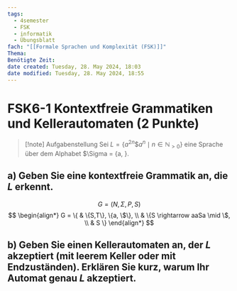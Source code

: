 ```yaml
---
tags:
  - 4semester
  - FSK
  - informatik
  - Übungsblatt
fach: "[[Formale Sprachen und Komplexität (FSK)]]"
Thema: 
Benötigte Zeit:
date created: Tuesday, 28. May 2024, 18:03
date modified: Tuesday, 28. May 2024, 18:55
---
```



# FSK6-1 Kontextfreie Grammatiken und Kellerautomaten (2 Punkte)

>[!note] Aufgabenstellung
>Sei $L = \{a^{2n}\$a^n \mid n \in \mathbb{N}_{\gt0}\}$ eine Sprache über dem Alphabet $\Sigma = \{a, $\}$.

## a) Geben Sie eine kontextfreie Grammatik an, die $L$ erkennt.

$$
G = (N, \Sigma, P, S)
$$
$$
\begin{align*}
G = \{ & \{S,T\},  \{a, \$\}, \\
       & \{S \rightarrow aaSa \mid \$, \\
       & S \}
\end{align*}
$$

## b) Geben Sie einen Kellerautomaten an, der $L$ akzeptiert (mit leerem Keller oder mit Endzuständen). Erklären Sie kurz, warum Ihr Automat genau $L$ akzeptiert.


